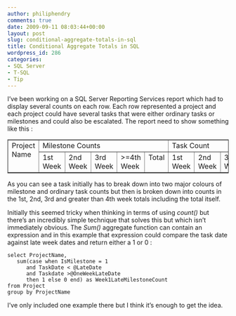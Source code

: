 ```yaml
---
author: philiphendry
comments: true
date: 2009-09-11 08:03:44+00:00
layout: post
slug: conditional-aggregate-totals-in-sql
title: Conditional Aggregate Totals in SQL
wordpress_id: 286
categories:
- SQL Server
- T-SQL
- Tip
---
```


I’ve been working on a SQL Server Reporting Services report which had to display several counts on each row. Each row represented a project and each project could have several tasks that were either ordinary tasks or milestones and could also be escalated. The report need to show something like this :

 <table cellpadding="2" cellspacing="0" border="1" width="402" ><tbody >     <tr >       
<td width="101" rowspan="2" valign="top" >Project Name
</td>        
<td width="118" colspan="5" valign="top" >Milestone Counts
</td>        
<td width="107" colspan="5" valign="top" >Task Count
</td>        
<td width="74" rowspan="2" valign="top" >Escalated Task Count
</td>     </tr>      <tr >       
<td width="123" valign="top" >1st Week
</td>        
<td width="123" valign="top" >2nd Week
</td>        
<td width="123" valign="top" >3rd Week
</td>        
<td width="123" valign="top" >>=4th Week
</td>        
<td width="123" valign="top" >Total
</td>        
<td width="123" valign="top" >1st Week
</td>        
<td width="123" valign="top" >2nd Week
</td>        
<td width="123" valign="top" >3rd Week
</td>        
<td width="123" valign="top" >>=4th Week
</td>        
<td width="123" valign="top" >Total
</td>     </tr>   </tbody></table>  

As you can see a task initially has to break down into two major colours of milestone and ordinary task counts but then is broken down into counts in the 1st, 2nd, 3rd and greater than 4th week totals including the total itself.

 

Initially this seemed tricky when thinking in terms of using _count()_ but there’s an incredibly simple technique that solves this but which isn’t immediately obvious. The _Sum()_ aggregate function can contain an expression and in this example that expression could compare the task date against late week dates and return either a 1 or 0 :

 
    
```
select ProjectName,
   sum(case when IsMilestone = 1 
      and TaskDate < @LateDate 
      and Taskdate >@OneWeekLateDate               
      then 1 else 0 end) as Week1LateMilestoneCount
from Project
group by ProjectName
```




I’ve only included one example there but I think it’s enough to get the idea.
